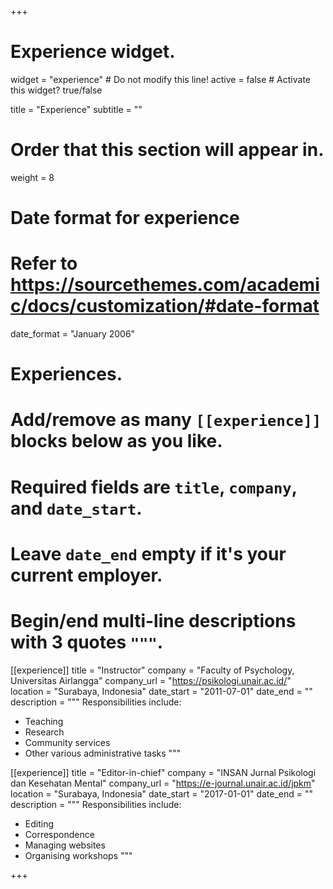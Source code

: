 +++
# Experience widget.
widget = "experience"  # Do not modify this line!
active = false  # Activate this widget? true/false

title = "Experience"
subtitle = ""

# Order that this section will appear in.
weight = 8

# Date format for experience
#   Refer to https://sourcethemes.com/academic/docs/customization/#date-format
date_format = "January 2006"

# Experiences.
#   Add/remove as many `[[experience]]` blocks below as you like.
#   Required fields are `title`, `company`, and `date_start`.
#   Leave `date_end` empty if it's your current employer.
#   Begin/end multi-line descriptions with 3 quotes `"""`.
[[experience]]
  title = "Instructor"
  company = "Faculty of Psychology, Universitas Airlangga"
  company_url = "https://psikologi.unair.ac.id/"
  location = "Surabaya, Indonesia"
  date_start = "2011-07-01"
  date_end = ""
  description = """
  Responsibilities include:
  
  * Teaching
  * Research
  * Community services
  * Other various administrative tasks
  """

[[experience]]
  title = "Editor-in-chief"
  company = "INSAN Jurnal Psikologi dan Kesehatan Mental"
  company_url = "https://e-journal.unair.ac.id/jpkm"
  location = "Surabaya, Indonesia"
  date_start = "2017-01-01"
  date_end = ""
  description = """
  Responsibilities include:
  
  * Editing
  * Correspondence
  * Managing websites
  * Organising workshops
  """

+++
